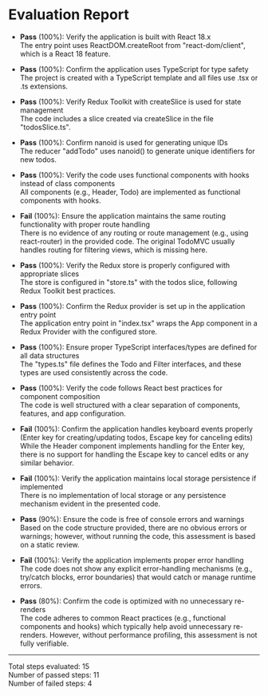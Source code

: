 # Evaluation Report

- **Pass** (100%): Verify the application is built with React 18.x  
  The entry point uses ReactDOM.createRoot from "react-dom/client", which is a React 18 feature.

- **Pass** (100%): Confirm the application uses TypeScript for type safety  
  The project is created with a TypeScript template and all files use .tsx or .ts extensions.

- **Pass** (100%): Verify Redux Toolkit with createSlice is used for state management  
  The code includes a slice created via createSlice in the file "todosSlice.ts".

- **Pass** (100%): Confirm nanoid is used for generating unique IDs  
  The reducer "addTodo" uses nanoid() to generate unique identifiers for new todos.

- **Pass** (100%): Verify the code uses functional components with hooks instead of class components  
  All components (e.g., Header, Todo) are implemented as functional components with hooks.

- **Fail** (100%): Ensure the application maintains the same routing functionality with proper route handling  
  There is no evidence of any routing or route management (e.g., using react-router) in the provided code. The original TodoMVC usually handles routing for filtering views, which is missing here.

- **Pass** (100%): Verify the Redux store is properly configured with appropriate slices  
  The store is configured in "store.ts" with the todos slice, following Redux Toolkit best practices.

- **Pass** (100%): Confirm the Redux provider is set up in the application entry point  
  The application entry point in "index.tsx" wraps the App component in a Redux Provider with the configured store.

- **Pass** (100%): Ensure proper TypeScript interfaces/types are defined for all data structures  
  The "types.ts" file defines the Todo and Filter interfaces, and these types are used consistently across the code.

- **Pass** (100%): Verify the code follows React best practices for component composition  
  The code is well structured with a clear separation of components, features, and app configuration.

- **Fail** (100%): Confirm the application handles keyboard events properly (Enter key for creating/updating todos, Escape key for canceling edits)  
  While the Header component implements handling for the Enter key, there is no support for handling the Escape key to cancel edits or any similar behavior.

- **Fail** (100%): Verify the application maintains local storage persistence if implemented  
  There is no implementation of local storage or any persistence mechanism evident in the presented code.

- **Pass** (90%): Ensure the code is free of console errors and warnings  
  Based on the code structure provided, there are no obvious errors or warnings; however, without running the code, this assessment is based on a static review.

- **Fail** (100%): Verify the application implements proper error handling  
  The code does not show any explicit error-handling mechanisms (e.g., try/catch blocks, error boundaries) that would catch or manage runtime errors.

- **Pass** (80%): Confirm the code is optimized with no unnecessary re-renders  
  The code adheres to common React practices (e.g., functional components and hooks) which typically help avoid unnecessary re-renders. However, without performance profiling, this assessment is not fully verifiable.

---

Total steps evaluated: 15  
Number of passed steps: 11  
Number of failed steps: 4